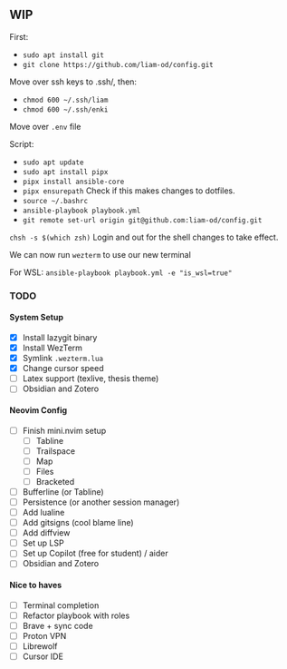 ## WIP

First:
- `sudo apt install git`
- `git clone https://github.com/liam-od/config.git`

Move over ssh keys to .ssh/, then:
- `chmod 600 ~/.ssh/liam`
- `chmod 600 ~/.ssh/enki`

Move over `.env` file

Script:
- `sudo apt update`
- `sudo apt install pipx`
- `pipx install ansible-core`
- `pipx ensurepath` Check if this makes changes to dotfiles.
- `source ~/.bashrc`
- `ansible-playbook playbook.yml`
- `git remote set-url origin git@github.com:liam-od/config.git`

`chsh -s $(which zsh)`
Login and out for the shell changes to take effect.

We can now run `wezterm` to use our new terminal

For WSL: `ansible-playbook playbook.yml -e "is_wsl=true"`

### TODO

#### System Setup
- [X] Install lazygit binary
- [X] Install WezTerm
- [X] Symlink `.wezterm.lua`
- [X] Change cursor speed
- [ ] Latex support (texlive, thesis theme)
- [ ] Obsidian and Zotero

#### Neovim Config
- [ ] Finish mini.nvim setup
    - [ ] Tabline
    - [ ] Trailspace
    - [ ] Map
    - [ ] Files
    - [ ] Bracketed
- [ ] Bufferline (or Tabline)
- [ ] Persistence (or another session manager)
- [ ] Add lualine
- [ ] Add gitsigns (cool blame line)
- [ ] Add diffview
- [ ] Set up LSP
- [ ] Set up Copilot (free for student) / aider
- [ ] Obsidian and Zotero

#### Nice to haves

- [ ] Terminal completion
- [ ] Refactor playbook with roles
- [ ] Brave + sync code
- [ ] Proton VPN
- [ ] Librewolf
- [ ] Cursor IDE
